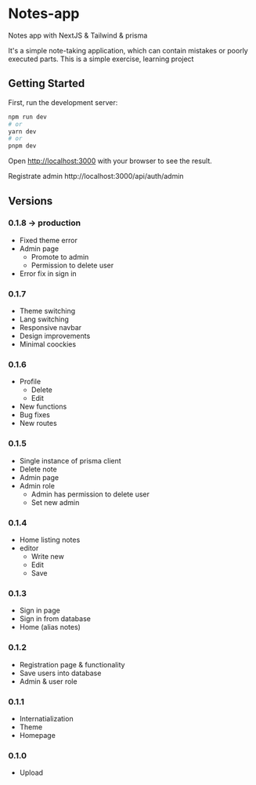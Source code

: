 # Notes-app
Notes app with NextJS & Tailwind & prisma

It's a simple note-taking application, which can contain mistakes or poorly executed parts. This is a simple exercise, learning project

## Getting Started

First, run the development server:

```bash
npm run dev
# or
yarn dev
# or
pnpm dev
```

Open [http://localhost:3000](http://localhost:3000) with your browser to see the result.

Registrate admin http://localhost:3000/api/auth/admin

## Versions

### 0.1.8 -> production
 * Fixed theme error
 * Admin page
   - Promote to admin
   - Permission to delete user
 * Error fix in sign in

### 0.1.7
 * Theme switching
 * Lang switching
 * Responsive navbar
 * Design improvements
 * Minimal coockies

### 0.1.6
 * Profile
    - Delete
    - Edit
 * New functions
 * Bug fixes
 * New routes

### 0.1.5
 * Single instance of prisma client
 * Delete note
 * Admin page
 * Admin role
    - Admin has permission to delete user
    - Set new admin

### 0.1.4
 * Home listing notes
 * editor
    - Write new
    - Edit
    - Save

### 0.1.3
 * Sign in page
 * Sign in from database
 * Home (alias notes)

### 0.1.2
 * Registration page & functionality
 * Save users into database
 * Admin & user role

### 0.1.1
* Internatialization
* Theme
* Homepage

### 0.1.0
* Upload
